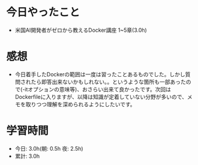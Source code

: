 # 今日やったこと

+ 米国AI開発者がゼロから教えるDocker講座 1~5章(3.0h)


# 感想

+ 今日着手したDockerの範囲は一度は習ったことあるものでした。しかし質問されたら即答出来ないかもしれない。。というような箇所も一部あったので(-itオプションの意味等)、おさらい出来て良かったです。次回はDockerfileに入りますが、以降は知識が定着していない分野が多いので、メモを取りつつ理解を深められるようにしたいです。


# 学習時間
+ 今日: 3.0h(朝: 0.5h   夜: 2.5h)
+ 累計: 3.0h